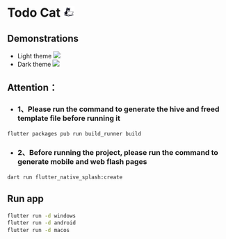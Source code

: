 # Todo Cat <img src="readme_assets/imgs/logo-light-rounded.png" alt="Image Description" width="25" height="25" /> 



## Demonstrations
- Light theme
![][home-screenshot]
- Dark theme
![][home-dark-screenshot]


## Attention：

- ### 1、Please run the command to generate the hive and freed template file before running it
```bash
flutter packages pub run build_runner build
```

- ### 2、Before running the project, please run the command to generate mobile and web flash pages
```bash
dart run flutter_native_splash:create
```

## Run app

```bash
flutter run -d windows
flutter run -d android
flutter run -d macos
```

[home-screenshot]: readme_assets/imgs/home.png
[home-dark-screenshot]: readme_assets/imgs/home-dark.png